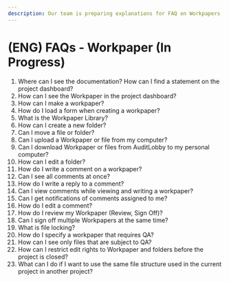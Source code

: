 ```yaml
---
description: Our team is preparing explanations for FAQ on Workpapers
---
```


# \(ENG\) FAQs - Workpaper \(In Progress\)



1. Where can I see the documentation? How can I find a statement on the project dashboard?
2. How can I see the Workpaper in the project dashboard?
3. How can I make a workpaper?
4. How do I load a form when creating a workpaper?
5. What is the Workpaper Library?
6. How can I create a new folder?
7. Can I move a file or folder?
8. Can I upload a Workpaper or file from my computer?
9. Can I download Workpaper or files from AuditLobby to my personal computer?
10. How can I edit a folder?
11. How do I write a comment on a workpaper?
12. Can I see all comments at once?
13. How do I write a reply to a comment?
14. Can I view comments while viewing and writing a workpaper?
15. Can I get notifications of comments assigned to me?
16. How do I edit a comment?
17. How do I review my Workpaper \(Review, Sign Off\)?
18. Can I sign off multiple Workpapers at the same time?
19. What is file locking?
20. How do I specify a workpaper that requires QA?
21. How can I see only files that are subject to QA?
22. How can I restrict edit rights to Workpaper and folders before the project is closed?
23. What can I do if I want to use the same file structure used in the current project in another project?

